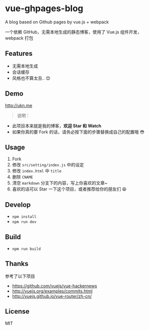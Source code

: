 # vue-ghpages-blog
A blog based on Github pages by vue.js + webpack

一个依赖 GitHub，无需本地生成的静态博客，使用了 Vue.js 组件开发，webpack 打包

## Features
- 无需本地生成
- 会话缓存
- 风格也不算太丑.. 😊

## Demo
<http://ukn.me>

> 说明：
- 此项目本来就是我的博客，__欢迎 Star 和 Watch__
- 如果你真的要 Fork 的话，请务必按下面的步骤替换成自己的配置哦 😳

## Usage
1. Fork
2. 修改 `src/setting/index.js` 中的设定
3. 修改 `index.html` 中 `title`
4. 删除 `CNAME`
5. 清空 `markdown` 分支下的内容，写上你喜欢的文章~
6. 喜欢的话可以 Star 一下这个项目，或者推荐给你的朋友们 😆

## Develop
- `npm install`
- `npm run dev`

## Build
- `npm run build`

## Thanks
参考了以下项目
- <https://github.com/vuejs/vue-hackernews>
- <http://vuejs.org/examples/commits.html>
- <http://vuejs.github.io/vue-router/zh-cn/>

## License
MIT
